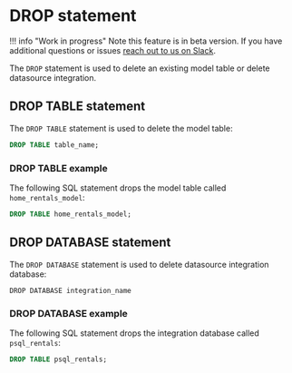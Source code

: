 # DROP statement

!!! info "Work in progress"
    Note this feature is in beta version. If you have additional questions or issues [reach out to us on Slack](https://join.slack.com/t/mindsdbcommunity/shared_invite/zt-o8mrmx3l-5ai~5H66s6wlxFfBMVI6wQ).
    
The `DROP` statement is used to delete an existing model table or delete datasource integration.

## DROP TABLE statement

The `DROP TABLE` statement is used to delete the model table:

```sql
DROP TABLE table_name;
```

### DROP TABLE example

The following SQL statement drops the model table called `home_rentals_model`:

```sql
DROP TABLE home_rentals_model;
```

## DROP DATABASE statement

The `DROP DATABASE` statement is used to delete datasource integration database:

```
DROP DATABASE integration_name
```

### DROP DATABASE example

The following SQL statement drops the integration database called `psql_rentals`:

```sql
DROP TABLE psql_rentals;
```
